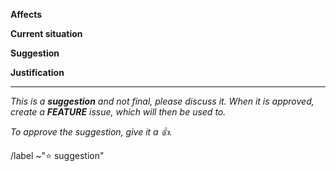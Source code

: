 <!--
	The suggestion template is used to propose a feature that you think should
	be implemented. Use it to discuss a proposed feature with others. In the
	end, the feature will either be accepted or rejected. If it is accepted,
	create a FEATURE issue, which will contain the concept, and be linked to a
	merge request and to this suggestion issue.
	If it is already clear that a feature will be implemented, maybe add a
	FEATURE issue instead.
-->
**Affects**&emsp; <!--
	What does the suggestion affect?
	I.e.: [db/leveldb] Database -->


**Current situation**&emsp; <!-- Optional.
	How is the current situation that you want to improve?
	I.e: Database uses cis-gendered language in logs. This is discriminating. -->


**Suggestion**&emsp; <!--
	What would you like to add / change?
	I.e.: Make Database use gender-neutral pronouns. -->


**Justification**&emsp; <!--
	Why do you think this suggestion would be good?
	I.e: Everybody has a right to feel safe and welcome when using perun. We
		at perun are an inclusive safe space. -->


<!-- End -->
---

*This is a **suggestion** and not final, please discuss it. When it is approved, create a **FEATURE** issue, which will then be used to.*

*To approve the suggestion, give it a :thumbsup:.*

/label ~"⭐ suggestion"